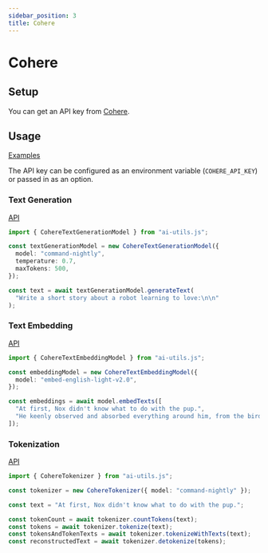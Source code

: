 ```yaml
---
sidebar_position: 3
title: Cohere
---
```


# Cohere

## Setup

You can get an API key from [Cohere](https://cohere.com/).

## Usage

[Examples](https://github.com/lgrammel/ai-utils.js/tree/main/examples/basic/src/model-provider/cohere)

The API key can be configured as an environment variable (`COHERE_API_KEY`) or passed in as an option.

### Text Generation

[API](/api/classes/CohereTextGenerationModel)

```ts
import { CohereTextGenerationModel } from "ai-utils.js";

const textGenerationModel = new CohereTextGenerationModel({
  model: "command-nightly",
  temperature: 0.7,
  maxTokens: 500,
});

const text = await textGenerationModel.generateText(
  "Write a short story about a robot learning to love:\n\n"
);
```

### Text Embedding

[API](/api/classes/CohereTextEmbeddingModel)

```ts
import { CohereTextEmbeddingModel } from "ai-utils.js";

const embeddingModel = new CohereTextEmbeddingModel({
  model: "embed-english-light-v2.0",
});

const embeddings = await model.embedTexts([
  "At first, Nox didn't know what to do with the pup.",
  "He keenly observed and absorbed everything around him, from the birds in the sky to the trees in the forest.",
]);
```

### Tokenization

[API](/api/classes/CohereTokenizer)

```ts
import { CohereTokenizer } from "ai-utils.js";

const tokenizer = new CohereTokenizer({ model: "command-nightly" });

const text = "At first, Nox didn't know what to do with the pup.";

const tokenCount = await tokenizer.countTokens(text);
const tokens = await tokenizer.tokenize(text);
const tokensAndTokenTexts = await tokenizer.tokenizeWithTexts(text);
const reconstructedText = await tokenizer.detokenize(tokens);
```

